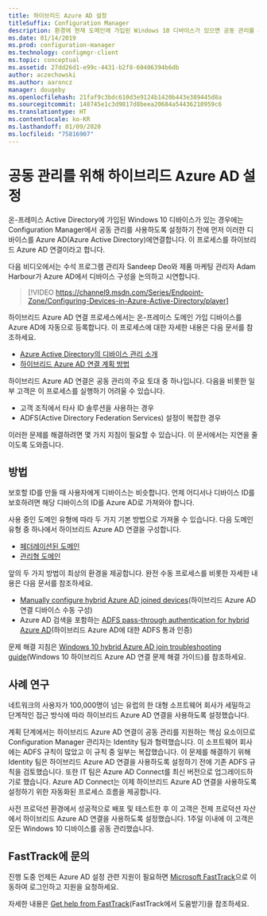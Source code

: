 ```yaml
---
title: 하이브리드 Azure AD 설정
titleSuffix: Configuration Manager
description: 환경에 현재 도메인에 가입된 Windows 10 디바이스가 있으면 공동 관리를 사용하도록 설정하기 전에 하이브리드 Azure AD를 설정합니다.
ms.date: 01/14/2019
ms.prod: configuration-manager
ms.technology: configmgr-client
ms.topic: conceptual
ms.assetid: 27dd26d1-e99c-4431-b2f8-60406394b6db
author: aczechowski
ms.author: aaroncz
manager: dougeby
ms.openlocfilehash: 21faf9c3bdc610d3e9124b1420b443e389445d8a
ms.sourcegitcommit: 148745e1c3d9817d8beea20684a54436210959c6
ms.translationtype: HT
ms.contentlocale: ko-KR
ms.lasthandoff: 01/09/2020
ms.locfileid: "75816907"
---
```

# <a name="set-up-hybrid-azure-ad-for-co-management"></a>공동 관리를 위해 하이브리드 Azure AD 설정

온-프레미스 Active Directory에 가입된 Windows 10 디바이스가 있는 경우에는 Configuration Manager에서 공동 관리를 사용하도록 설정하기 전에 먼저 이러한 디바이스를 Azure AD(Azure Active Directory)에연결합니다. 이 프로세스를 하이브리드 Azure AD 연결이라고 합니다. 

다음 비디오에서는 수석 프로그램 관리자 Sandeep Deo와 제품 마케팅 관리자 Adam Harbour가 Azure AD에서 디바이스 구성을 논의하고 시연합니다.

> [!VIDEO https://channel9.msdn.com/Series/Endpoint-Zone/Configuring-Devices-in-Azure-Active-Directory/player]

하이브리드 Azure AD 연결 프로세스에서는 온-프레미스 도메인 가입 디바이스를 Azure AD에 자동으로 등록합니다. 이 프로세스에 대한 자세한 내용은 다음 문서를 참조하세요.
- [Azure Active Directory의 디바이스 관리 소개](https://docs.microsoft.com/azure/active-directory/device-management-introduction) 
- [하이브리드 Azure AD 연결 계획 방법](https://docs.microsoft.com/azure/active-directory/devices/hybrid-azuread-join-plan)

하이브리드 Azure AD 연결은 공동 관리의 주요 토대 중 하나입니다. 다음을 비롯한 일부 고객은 이 프로세스를 실행하기 어려울 수 있습니다.
- 고객 조직에서 타사 ID 솔루션을 사용하는 경우 
- ADFS(Active Directory Federation Services) 설정이 복잡한 경우

이러한 문제를 해결하려면 몇 가지 지침이 필요할 수 있습니다. 이 문서에서는 지연을 줄이도록 도와줍니다.


## <a name="how-to-do-it"></a>방법

보호할 ID를 만들 때 사용자에게 디바이스는 비슷합니다. 언제 어디서나 디바이스 ID를 보호하려면 해당 디바이스의 ID를 Azure AD로 가져와야 합니다.

사용 중인 도메인 유형에 따라 두 가지 기본 방법으로 가져올 수 있습니다. 다음 도메인 유형 중 하나에서 하이브리드 Azure AD 연결을 구성합니다.  
- [페더레이션된 도메인](https://docs.microsoft.com/azure/active-directory/devices/hybrid-azuread-join-federated-domains)  
- [관리형 도메인](https://docs.microsoft.com/azure/active-directory/devices/hybrid-azuread-join-managed-domains)  

앞의 두 가지 방법이 최상의 환경을 제공합니다. 완전 수동 프로세스를 비롯한 자세한 내용은 다음 문서를 참조하세요.
- [Manually configure hybrid Azure AD joined devices](https://docs.microsoft.com/azure/active-directory/device-management-hybrid-azuread-joined-devices-setup)(하이브리드 Azure AD 연결 디바이스 수동 구성)  
- Azure AD 검색을 포함하는 [ADFS pass-through authentication for hybrid Azure AD](https://docs.microsoft.com/windows-server/identity/ad-fs/ad-fs-overview)(하이브리드 Azure AD에 대한 ADFS 통과 인증)  

문제 해결 지침은 [Windows 10 hybrid Azure AD join troubleshooting guide](https://docs.microsoft.com/azure/active-directory/devices/troubleshoot-hybrid-join-windows-current)(Windows 10 하이브리드 Azure AD 연결 문제 해결 가이드)를 참조하세요.



## <a name="case-study"></a>사례 연구

네트워크의 사용자가 100,000명이 넘는 유럽의 한 대형 소프트웨어 회사가 세밀하고 단계적인 접근 방식에 따라 하이브리드 Azure AD 연결을 사용하도록 설정했습니다.

계획 단계에서는 하이브리드 Azure AD 연결이 공동 관리를 지원하는 핵심 요소이므로 Configuration Manager 관리자는 Identity 팀과 협력했습니다. 이 소프트웨어 회사에는 ADFS 규칙이 많았고 이 규칙 중 일부는 복잡했습니다. 이 문제를 해결하기 위해 Identity 팀은 하이브리드 Azure AD 연결을 사용하도록 설정하기 전에 기존 ADFS 규칙을 검토했습니다. 또한 IT 팀은 Azure AD Connect를 최신 버전으로 업그레이드하기로 했습니다. Azure AD Connect는 이제 하이브리드 Azure AD 연결을 사용하도록 설정하기 위한 자동화된 프로세스 흐름을 제공합니다.

사전 프로덕션 환경에서 성공적으로 배포 및 테스트한 후 이 고객은 전제 프로덕션 자산에서 하이브리드 Azure AD 연결을 사용하도록 설정했습니다. 1주일 이내에 이 고객은 모든 Windows 10 디바이스를 공동 관리했습니다.



## <a name="contact-fasttrack"></a>FastTrack에 문의

진행 도중 언제든 Azure AD 설정 관련 지원이 필요하면 [Microsoft FastTrack](https://Microsoft.com/FastTrack/)으로 이동하여 로그인하고 지원을 요청하세요. 

자세한 내용은 [Get help from FastTrack](/sccm/comanage/quickstart-fasttrack)(FastTrack에서 도움받기)을 참조하세요. 

